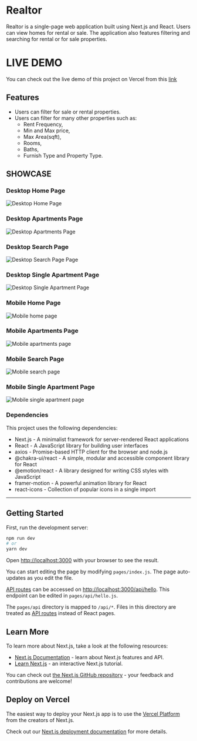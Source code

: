 # Realtor
Realtor is a single-page web application built using Next.js and React. Users can view homes for rental or sale. The application also features filtering and searching for rental or for sale properties.

# LIVE DEMO
You can check out the live demo of this project on Vercel from this [link](https://next-js-real-estate-app.vercel.app)

## Features
- Users can filter for sale or rental properties.
- Users can filter for many other properties such as: 
  - Rent Frequency,
  - Min and Max price,
  - Max Area(sqft),
  - Rooms,
  - Baths,
  - Furnish Type and Property Type.

## SHOWCASE

### Desktop Home Page
<img src="https://i.hizliresim.com/8ucb995.png" alt="Desktop Home Page"/>

### Desktop Apartments Page
<img src="https://i.hizliresim.com/1chjsr8.png" alt="Desktop Apartments Page"/>

### Desktop Search Page
<img src="https://i.hizliresim.com/1wpb402.png" alt="Desktop Search Page Page"/>

### Desktop Single Apartment Page
<img src="https://i.hizliresim.com/9ksxdgg.png" alt="Desktop Single Apartment Page"/>

### Mobile Home Page
<img src="https://i.hizliresim.com/163agd7.png" alt="Mobile home page"/>

### Mobile Apartments Page
<img src="https://i.hizliresim.com/ox2iy7u.png" alt="Mobile apartments page"/>

### Mobile Search Page
<img src="https://i.hizliresim.com/d5rsj8q.png" alt="Mobile search page"/>

### Mobile Single Apartment Page
<img src="https://i.hizliresim.com/jco4jwx.png" alt="Mobile single apartment page"/>



### Dependencies
This project uses the following dependencies:
- Next.js - A minimalist framework for server-rendered React applications
- React - A JavaScript library for building user interfaces
- axios - Promise-based HTTP client for the browser and node.js
- @chakra-ui/react - A simple, modular and accessible component library for React
- @emotion/react - A library designed for writing CSS styles with JavaScript
- framer-motion - A powerful animation library for React
- react-icons - Collection of popular icons in a single import


<hr/>

## Getting Started

First, run the development server:

```bash
npm run dev
# or
yarn dev
```

Open [http://localhost:3000](http://localhost:3000) with your browser to see the result.

You can start editing the page by modifying `pages/index.js`. The page auto-updates as you edit the file.

[API routes](https://nextjs.org/docs/api-routes/introduction) can be accessed on [http://localhost:3000/api/hello](http://localhost:3000/api/hello). This endpoint can be edited in `pages/api/hello.js`.

The `pages/api` directory is mapped to `/api/*`. Files in this directory are treated as [API routes](https://nextjs.org/docs/api-routes/introduction) instead of React pages.

## Learn More

To learn more about Next.js, take a look at the following resources:

- [Next.js Documentation](https://nextjs.org/docs) - learn about Next.js features and API.
- [Learn Next.js](https://nextjs.org/learn) - an interactive Next.js tutorial.

You can check out [the Next.js GitHub repository](https://github.com/vercel/next.js/) - your feedback and contributions are welcome!

## Deploy on Vercel

The easiest way to deploy your Next.js app is to use the [Vercel Platform](https://vercel.com/new?utm_medium=default-template&filter=next.js&utm_source=create-next-app&utm_campaign=create-next-app-readme) from the creators of Next.js.

Check out our [Next.js deployment documentation](https://nextjs.org/docs/deployment) for more details.
